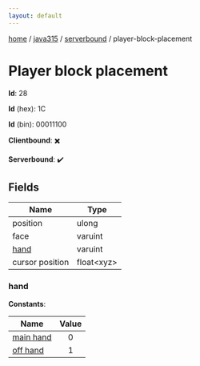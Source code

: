 ```yaml
---
layout: default
---
```


[home](/)  /  [java315](/protocol/java315)  /  [serverbound](/protocol/java315/serverbound)  /  player-block-placement

# Player block placement

**Id**: 28

**Id** (hex): 1C

**Id** (bin): 00011100

**Clientbound**: ✖️

**Serverbound**: ✔️

## Fields

Name | Type
---|---
position | ulong
face | varuint
[hand](#hand) | varuint
cursor position | float&lt;xyz&gt;

### hand

**Constants**:

Name | Value
---|:---:
[main hand](hand_main-hand) | 0
[off hand](hand_off-hand) | 1
